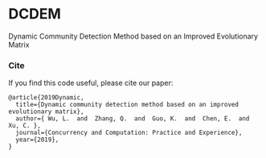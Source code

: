 # DCDEM

Dynamic Community Detection Method based on an Improved Evolutionary Matrix

### Cite

If you find this code useful, please cite our paper:

```
@article{2019Dynamic,
  title={Dynamic community detection method based on an improved evolutionary matrix},
  author={ Wu, L.  and  Zhang, Q.  and  Guo, K.  and  Chen, E.  and  Xu, C. },
  journal={Concurrency and Computation: Practice and Experience},
  year={2019},
}
```

